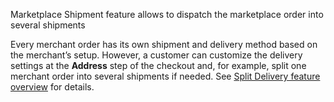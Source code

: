 Marketplace Shipment feature allows to dispatch the marketplace order into several shipments





Every merchant order has its own shipment and delivery method based on the merchant’s setup. However, a customer can customize the delivery settings at the **Address** step of the checkout and, for example, split one merchant order into several shipments if needed. See [Split Delivery feature overview](https://documentation.spryker.com/docs/split-delivery-overview) for details.